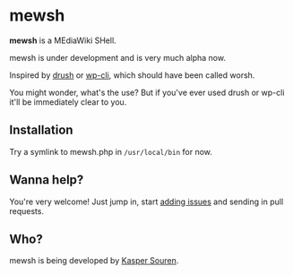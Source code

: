 mewsh
=====

**mewsh** is a MEdiaWiki SHell.

mewsh is under development and is very much alpha now.


Inspired by [drush](http://drush.org/) or
[wp-cli](http://wp-cli.org/), which should have been called worsh.

You might wonder, what's the use? But if you've ever used drush or
wp-cli it'll be immediately clear to you.


## Installation

Try a symlink to mewsh.php in `/usr/local/bin` for now.


## Wanna help?

You're very welcome!  Just jump in, start [adding issues](https://github.com/guaka/mewsh/issues/new) 
and sending in pull requests.

## Who?

mewsh is being developed by [Kasper Souren](http://guaka.org/).
